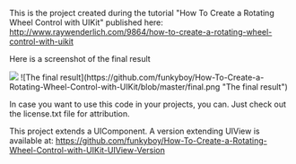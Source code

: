 This is the project created during the tutorial "How To Create a Rotating Wheel Control with UIKit" published here: http://www.raywenderlich.com/9864/how-to-create-a-rotating-wheel-control-with-uikit

Here is a screenshot of the final result

<img src="final.jpg"/>
![The final result](https://github.com/funkyboy/How-To-Create-a-Rotating-Wheel-Control-with-UIKit/blob/master/final.png "The final result")

In case you want to use this code in your projects, you can.
Just check out the license.txt file for attribution.

This project extends a UIComponent.
A version extending UIView is available at:
https://github.com/funkyboy/How-To-Create-a-Rotating-Wheel-Control-with-UIKit-UIView-Version